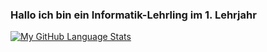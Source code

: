### Hallo ich bin ein Informatik-Lehrling im 1. Lehrjahr

[![My GitHub Language Stats](https://github-readme-stats.vercel.app/api/top-langs/?username=FabioKaelin&langs_count=5&theme=tokyonight)]()

<!-- ### 🔭 Ich bin gerade an ***Meinem eigenen VS-Code Theme*** am Arbeiten -->

<!--
**FabioKaelin/FabioKaelin** is a ✨ _special_ ✨ repository because its `README.md` (this file) appears on your GitHub profile.

Here are some ideas to get you started:

- 🔭 I’m currently working on nothing
- 🌱 I’m currently learning ...
- 👯 I’m looking to collaborate on ...
- 🤔 I’m looking for help with ...
- 💬 Ask me about ...
- 📫 How to reach me: ...
- 😄 Pronouns: ...
- ⚡ Fun fact: ...
-->
